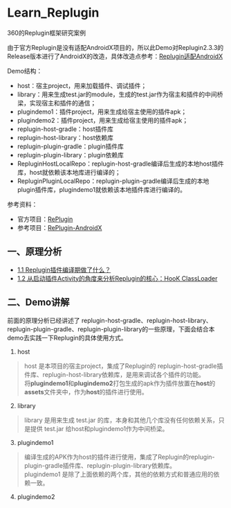 # Learn_Replugin

360的Replugin框架研究案例 

由于官方Replugin是没有适配AndroidX项目的，所以此Demo对Replugin2.3.3的Release版本进行了AndroidX的改造，具体改造点参考：[Replugin适配AndroidX](README0_1.md)

Demo结构：
* host：宿主project，用来加载插件、调试插件；
* library：用来生成test.jar的module，生成的test.jar作为宿主和插件的中间桥梁，实现宿主和插件的通信；
* plugindemo1：插件project，用来生成给宿主使用的插件apk；
* plugindemo2：插件project，用来生成给宿主使用的插件apk；
* replugin-host-gradle：host插件库
* replugin-host-library：host依赖库
* replugin-plugin-gradle：plugin插件库
* replugin-plugin-library：plugin依赖库
* RepluginHostLocalRepo：replugin-host-gradle编译后生成的本地host插件库，host就依赖该本地库进行编译的；
* RepluginPluginLocalRepo：replugin-plugin-gradle编译后生成的本地plugin插件库，plugindemo1就依赖该本地插件库进行编译的。

参考资料：
* 官方项目：[RePlugin](https://github.com/Qihoo360/RePlugin)
* 参考项目：[RePlugin-AndroidX](https://github.com/froyohuang/RePlugin-AndroidX)


## 一、原理分析

* [1.1  Replugin插件编译期做了什么？](README1_1.md)
* [1.2  从启动插件Activity的角度来分析Replugin的核心：HooK ClassLoader](README1_2.md)

## 二、Demo讲解
前面的原理分析已经讲述了 replugin-host-gradle、replugin-host-library、replugin-plugin-gradle、replugin-plugin-library的一些原理，下面会结合本demo去实践一下Replugin的具体使用方式。

1. host 
> host 是本项目的宿主project，集成了Replugin的 replugin-host-gradle插件库、replugin-host-library依赖库，是用来调试各个插件的功能。   
> 将**plugindemo1**和**plugindemo2**打包生成的apk作为插件放置在**host**的**assets**文件夹中，作为**host**的插件进行使用。


2. library
> library 是用来生成 test.jar 的库，本身和其他几个库没有任何依赖关系，只是提供 test.jar 给host和plugindemo1作为中间桥梁。


3. plugindemo1
> 编译生成的APK作为host的插件进行使用，集成了Replugin的replugin-plugin-gradle插件库、replugin-plugin-library依赖库。  
> plugindemo1 是除了上面依赖的两个库，其他的依赖方式和普通应用的依赖一致。


4. plugindemo2





